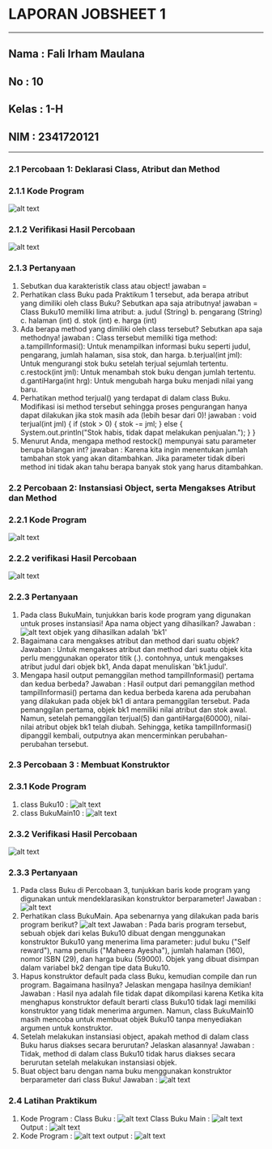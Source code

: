 # **LAPORAN JOBSHEET 1**
---
## Nama    : Fali Irham Maulana
## No      : 10
## Kelas   : 1-H
## NIM     : 2341720121
---
### 2.1 **Percobaan 1: Deklarasi Class, Atribut dan Method**
### 2.1.1 **Kode Program**
![alt text](image.png)
### 2.1.2 **Verifikasi Hasil Percobaan**
![alt text](image-1.png)
### 2.1.3 **Pertanyaan**
1. Sebutkan dua karakteristik class atau object!
jawaban = 
2. Perhatikan class Buku pada Praktikum 1 tersebut, ada berapa atribut yang dimiliki oleh class 
Buku? Sebutkan apa saja atributnya!
jawaban = Class Buku10 memiliki lima atribut:
                       a. judul (String)
                       b. pengarang (String)
                       c. halaman (int)
                       d. stok (int)
                       e. harga (int)
3. Ada berapa method yang dimiliki oleh class tersebut? Sebutkan apa saja methodnya!
jawaban : Class tersebut memiliki tiga method:
                a.tampilInformasi(): Untuk menampilkan informasi buku seperti judul, pengarang, jumlah halaman, sisa stok, dan harga.
                b.terjual(int jml): Untuk mengurangi stok buku setelah terjual sejumlah tertentu.
                c.restock(int jml): Untuk menambah stok buku dengan jumlah tertentu.
                d.gantiHarga(int hrg): Untuk mengubah harga buku menjadi nilai yang baru.
4. Perhatikan method terjual() yang terdapat di dalam class Buku. Modifikasi isi method tersebut 
sehingga proses pengurangan hanya dapat dilakukan jika stok masih ada (lebih besar dari 0)!
jawaban : 
            void terjual(int jml) {
                if (stok > 0) {
                    stok -= jml;
                } else {
                    System.out.println("Stok habis, tidak dapat melakukan penjualan.");
                }
            }
5. Menurut Anda, mengapa method restock() mempunyai satu parameter berupa bilangan int?
jawaban : Karena kita ingin menentukan jumlah tambahan stok yang akan ditambahkan. Jika parameter tidak diberi method ini tidak akan tahu berapa banyak stok yang harus ditambahkan.

### 2.2 **Percobaan 2: Instansiasi Object, serta Mengakses Atribut dan Method**
### 2.2.1 **Kode Program**
![alt text](image-2.png)
### 2.2.2 **verifikasi Hasil Percobaan**
![alt text](image-3.png)
### 2.2.3 **Pertanyaan**
1. Pada class BukuMain, tunjukkan baris kode program yang digunakan untuk proses instansiasi! Apa nama object yang dihasilkan?
Jawaban : ![alt text](image-4.png)
objek yang dihasilkan adalah 'bk1'
2. Bagaimana cara mengakses atribut dan method dari suatu objek?
Jawaban : Untuk mengakses atribut dan method dari suatu objek kita perlu menggunakan operator titik (.). contohnya, untuk mengakses atribut judul dari objek bk1, Anda dapat menuliskan 'bk1.judul'. 
3. Mengapa hasil output pemanggilan method tampilInformasi() pertama dan kedua berbeda?
Jawaban : Hasil output dari pemanggilan method tampilInformasi() pertama dan kedua berbeda karena ada perubahan yang dilakukan pada objek bk1 di antara pemanggilan tersebut. Pada pemanggilan pertama, objek bk1 memiliki nilai atribut dan stok awal. Namun, setelah pemanggilan terjual(5) dan gantiHarga(60000), nilai-nilai atribut objek bk1 telah diubah. Sehingga, ketika tampilInformasi() dipanggil kembali, outputnya akan mencerminkan perubahan-perubahan tersebut.

### 2.3 **Percobaan 3 : Membuat Konstruktor**
### 2.3.1 **Kode Program**
1. class Buku10 : 
![alt text](image-9.png)
2. class BukuMain10 : 
![alt text](image-10.png)
### 2.3.2 **Verifikasi Hasil Percobaan**
![alt text](image-5.png)
### 2.3.3 **Pertanyaan**
1. Pada class Buku di Percobaan 3, tunjukkan baris kode program yang digunakan untuk 
mendeklarasikan konstruktor berparameter!
Jawaban : ![alt text](image-7.png)
2. Perhatikan class BukuMain. Apa sebenarnya yang dilakukan pada baris program berikut?
![alt text](image-6.png)
Jawaban : Pada baris program tersebut, sebuah objek dari kelas Buku10 dibuat dengan menggunakan konstruktor Buku10 yang menerima lima parameter: judul buku ("Self reward"), nama penulis ("Maheera Ayesha"), jumlah halaman (160), nomor ISBN (29), dan harga buku (59000). Objek yang dibuat disimpan dalam variabel bk2 dengan tipe data Buku10.
3. Hapus konstruktor default pada class Buku, kemudian compile dan run program. Bagaimana 
hasilnya? Jelaskan mengapa hasilnya demikian!
Jawaban : Hasil nya adalah file tidak dapat dikompilasi karena Ketika kita menghapus konstruktor default berarti class Buku10 tidak lagi memiliki konstruktor yang tidak menerima argumen. Namun, class BukuMain10 masih mencoba untuk membuat objek Buku10 tanpa menyediakan argumen untuk konstruktor.
4. Setelah melakukan instansiasi object, apakah method di dalam class Buku harus diakses 
secara berurutan? Jelaskan alasannya!
Jawaban : Tidak, method di dalam class Buku10 tidak harus diakses secara berurutan setelah melakukan instansiasi objek.
5. Buat object baru dengan nama buku<NamaMahasiswa> menggunakan konstruktor 
berparameter dari class Buku!
Jawaban : 
![alt text](image-8.png)


### 2.4 **Latihan Praktikum**
1. Kode Program : 
Class Buku : 
![alt text](image-11.png)
Class Buku Main : 
![alt text](image-12.png)
Output : 
![alt text](image-13.png)
2. Kode Program : 
![alt text](image-14.png)
output : 
![alt text](image-15.png)
